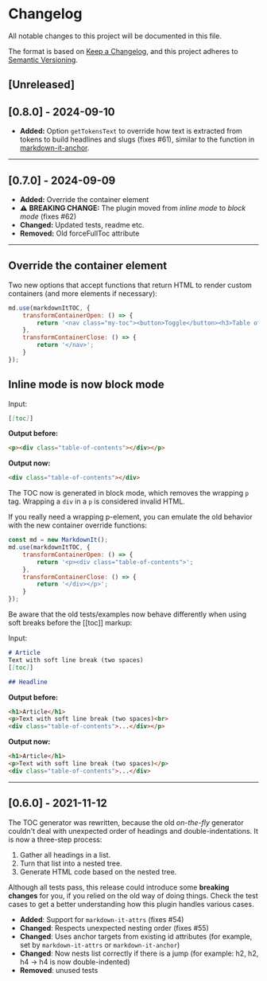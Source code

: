 # Changelog
All notable changes to this project will be documented in this file.

The format is based on [Keep a Changelog](https://keepachangelog.com/en/1.0.0/),
and this project adheres to [Semantic Versioning](https://semver.org/spec/v2.0.0.html).

## [Unreleased]

## [0.8.0] - 2024-09-10

* **Added:** Option `getTokensText` to override how text is extracted from tokens to build headlines and slugs (fixes #61), similar to the function in [markdown-it-anchor](https://www.npmjs.com/package/markdown-it-anchor).

***

## [0.7.0] - 2024-09-09

* **Added:** Override the container element
* ⚠️ **BREAKING CHANGE:** The plugin moved from *inline mode* to *block mode* (fixes #62)
* **Changed:** Updated tests, readme etc.
* **Removed:** Old forceFullToc attribute

***

## Override the container element

Two new options that accept functions that return HTML to render custom containers (and more elements if necessary):

```js
md.use(markdownItTOC, {
    transformContainerOpen: () => {
        return '<nav class="my-toc"><button>Toggle</button><h3>Table of Contents</h3>';
    },
    transformContainerClose: () => {
        return '</nav>';
    }
});
```

## Inline mode is now block mode

Input:

```md
[[toc]]
```

**Output before:**

```html
<p><div class="table-of-contents"></div></p>
```

**Output now:**

```html
<div class="table-of-contents"></div>
```

The TOC now is generated in block mode, which removes the wrapping `p` tag. Wrapping a `div` in a `p` is considered invalid HTML.

If you really need a wrapping p-element, you can emulate the old behavior with the new container override functions:

```js
const md = new MarkdownIt();
md.use(markdownItTOC, {
    transformContainerOpen: () => {
        return '<p><div class="table-of-contents">';
    },
    transformContainerClose: () => {
        return '</div></p>';
    }
});
```

Be aware that the old tests/examples now behave differently when using soft breaks before the [[toc]] markup:

Input:

```md
# Article
Text with soft line break (two spaces)  
[[toc]]

## Headline
```

**Output before:**

```md
<h1>Article</h1>
<p>Text with soft line break (two spaces)<br>
<div class="table-of-contents">...</div></p>
```

**Output now:**

```md
<h1>Article</h1>
<p>Text with soft line break (two spaces)</p>
<div class="table-of-contents">...</div>
```

***

## [0.6.0] - 2021-11-12

The TOC generator was rewritten, because the old *on-the-fly* generator couldn't deal with unexpected order of headings and double-indentations. It is now a three-step process:

1. Gather all headings in a list.
2. Turn that list into a nested tree.
3. Generate HTML code based on the nested tree.

Although all tests pass, this release could introduce some **breaking changes** for you, if you relied on the old way of doing things. Check the test cases to get a better understanding how this plugin handles various cases.

* **Added**: Support for `markdown-it-attrs` (fixes #54)
* **Changed**: Respects unexpected nesting order (fixes #55)
* **Changed**: Uses anchor targets from existing id attributes (for example, set by `markdown-it-attrs` or `markdown-it-anchor`)
* **Changed**: Now nests list correctly if there is a jump (for example: h2, h2, h4 -> h4 is now double-indented)
* **Removed**: unused tests